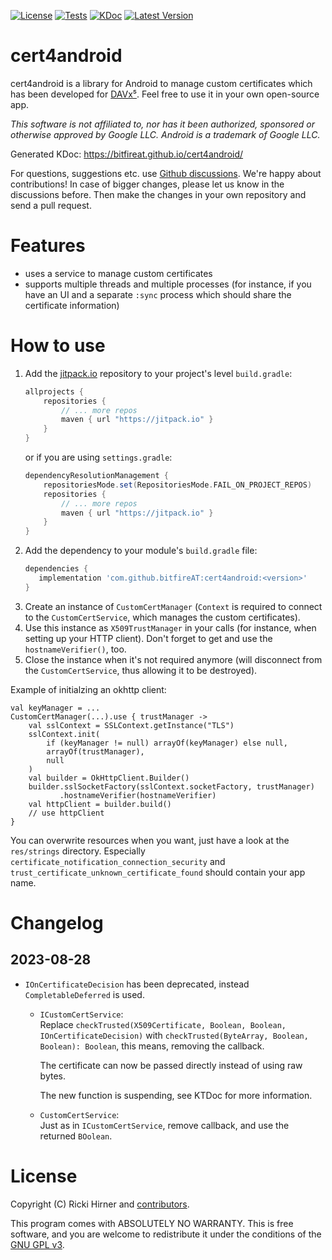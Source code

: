 
[![License](https://img.shields.io/github/license/bitfireAT/cert4android)](https://github.com/bitfireAT/cert4android/blob/main/LICENSE)
[![Tests](https://github.com/bitfireAT/cert4android/actions/workflows/test-dev.yml/badge.svg)](https://github.com/bitfireAT/cert4android/actions/workflows/test-dev.yml)
[![KDoc](https://img.shields.io/badge/documentation-KDoc-informational)](https://bitfireat.github.io/cert4android/)
[![Latest Version](https://img.shields.io/jitpack/version/com.github.bitfireAT/cert4android)](https://jitpack.io/#bitfireAT/cert4android)


# cert4android

cert4android is a library for Android to manage custom certificates which has
been developed for [DAVx⁵](https://www.davx5.com). Feel free to use
it in your own open-source app.

_This software is not affiliated to, nor has it been authorized, sponsored or otherwise approved
by Google LLC. Android is a trademark of Google LLC._

Generated KDoc: https://bitfireat.github.io/cert4android/

For questions, suggestions etc. use [Github discussions](https://github.com/bitfireAT/cert4android/discussions).
We're happy about contributions! In case of bigger changes, please let us know in the discussions before.
Then make the changes in your own repository and send a pull request.


# Features

* uses a service to manage custom certificates
* supports multiple threads and multiple processes (for instance, if you have an UI
  and a separate `:sync` process which should share the certificate information)


# How to use

1. Add the [jitpack.io](https://jitpack.io) repository to your project's level `build.gradle`:
    ```groovy
    allprojects {
        repositories {
            // ... more repos
            maven { url "https://jitpack.io" }
        }
    }
    ```
   or if you are using `settings.gradle`:
    ```groovy
    dependencyResolutionManagement {
        repositoriesMode.set(RepositoriesMode.FAIL_ON_PROJECT_REPOS)
        repositories {
            // ... more repos
            maven { url "https://jitpack.io" }
        }
    }
    ```
2. Add the dependency to your module's `build.gradle` file:
    ```groovy
    dependencies {
       implementation 'com.github.bitfireAT:cert4android:<version>'
    }
    ```
3. Create an instance of `CustomCertManager` (`Context` is required to connect to the
   `CustomCertService`, which manages the custom certificates).
4. Use this instance as `X509TrustManager` in your calls (for instance, when setting up your HTTP client).
   Don't forget to get and use the `hostnameVerifier()`, too.
5. Close the instance when it's not required anymore (will disconnect from the
   `CustomCertService`, thus allowing it to be destroyed).

Example of initialzing an okhttp client:

    val keyManager = ...
    CustomCertManager(...).use { trustManager ->
        val sslContext = SSLContext.getInstance("TLS")
        sslContext.init(
            if (keyManager != null) arrayOf(keyManager) else null,
            arrayOf(trustManager),
            null
        )
        val builder = OkHttpClient.Builder()
        builder.sslSocketFactory(sslContext.socketFactory, trustManager)
               .hostnameVerifier(hostnameVerifier)
        val httpClient = builder.build()
        // use httpClient
    }


You can overwrite resources when you want, just have a look at the `res/strings`
directory. Especially `certificate_notification_connection_security` and
`trust_certificate_unknown_certificate_found` should contain your app name.

# Changelog
## 2023-08-28
- `IOnCertificateDecision` has been deprecated, instead `CompletableDeferred` is used.
  - `ICustomCertService`:\
    Replace `checkTrusted(X509Certificate, Boolean, Boolean, IOnCertificateDecision)` with `checkTrusted(ByteArray, Boolean, Boolean): Boolean`,
    this means, removing the callback.
  
    The certificate can now be passed directly instead of using raw bytes.
  
    The new function is suspending, see KTDoc for more information.
  - `CustomCertService`:\
    Just as in `ICustomCertService`, remove callback, and use the returned `BOolean`.


# License 

Copyright (C) Ricki Hirner and [contributors](https://github.com/bitfireAT/cert4android/graphs/contributors).

This program comes with ABSOLUTELY NO WARRANTY. This is free software, and you are welcome
to redistribute it under the conditions of the [GNU GPL v3](LICENSE).

